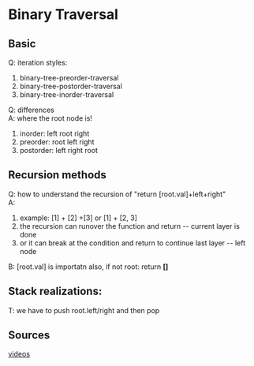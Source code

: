 # Binary Traversal
## Basic 
Q: iteration styles:
1. binary-tree-preorder-traversal
2. binary-tree-postorder-traversal
3. binary-tree-inorder-traversal

Q: differences  
A: where the root node is!  
1. inorder: left root right
2. preorder: root left right
3. postorder: left right root

## Recursion methods
Q: how to understand the recursion of "return [root.val]+left+right"  
A:  
1. example: [1] + [2] +[3] or [1] + [2, 3]  
2. the recursion can runover the function and return --  current layer is done 
3. or it can break at the condition and return to continue last layer -- left node 

B: [root.val] is importatn also, if not root: return **[]**

## Stack realizations:
T: we have to push root.left/right and then pop



## Sources
[videos](https://www.youtube.com/watch?v=p3YUlEZr2vM&list=PLFj4kIJmwGu1U3uBAy4BXzQtXUihM2Hq0)